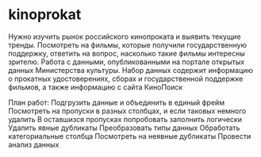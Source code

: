 # kinoprokat
Нужно изучить рынок российского кинопроката и выявить текущие тренды. Посмотреть на фильмы, которые получили государственную поддержку, ответить на вопрос, насколько такие фильмы интересны зрителю. 
Работа с данными, опубликованными на портале открытых данных Министерства культуры. Набор данных содержит информацию о прокатных удостоверениях, сборах и государственной поддержке фильмов, а также информацию с сайта КиноПоиск

План работ:
Подгрузить данные и объединить в единый фрейм
Посмотреть на пропуски в разных столбцах, и если таковых немного удалить
В оставшизся пропусках попробовать заполнить логически
Удалить явные дубликаты
Преобразовать типы данных
Обработать категориальные столбца
Посмотреть на неявные дубликаты
Провести анализ данных
